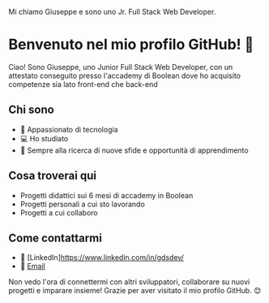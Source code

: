 

Mi chiamo Giuseppe e sono uno Jr. Full Stack Web Developer.

# Benvenuto nel mio profilo GitHub! 👋

Ciao! Sono Giuseppe, uno Junior Full Stack Web Developer, con un attestato conseguito presso l'accademy di Boolean dove ho acquisito competenze sia lato front-end che back-end

## Chi sono

- 🚀 Appassionato di tecnologia
- 💻 Ho studiato
- 🌱 Sempre alla ricerca di nuove sfide e opportunità di apprendimento

## Cosa troverai qui

- Progetti didattici sui 6 mesi di accademy in Boolean
- Progetti personali a cui sto lavorando
- Progetti a cui collaboro

## Come contattarmi

- 🔗 [LinkedIn]https://www.linkedin.com/in/gdsdev/
- 📧 [Email](tuo@email.com)

Non vedo l'ora di connettermi con altri sviluppatori, collaborare su nuovi progetti e imparare insieme! Grazie per aver visitato il mio profilo GitHub. 😊


<!--
**gds90/gds90** is a ✨ _special_ ✨ repository because its `README.md` (this file) appears on your GitHub profile.

Here are some ideas to get you started:

- 🔭 I’m currently working on ...
- 🌱 I’m currently learning ...
- 👯 I’m looking to collaborate on ...
- 🤔 I’m looking for help with ...
- 💬 Ask me about ...
- 📫 How to reach me: ...
- 😄 Pronouns: ...
- ⚡ Fun fact: ...
-->
